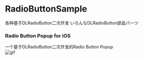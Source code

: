 # RadioButtonSample
各种基于DLRadioButton二次开发
いろんなDLRadioButton部品パーツ
### Radio Button Popup for iOS    
一个基于DLRadioButton二次开发的Radio Button Popup  
![gif](https://github.com/paigupai/RadioButtonSample-iOS/raw/master/gif/popupButton.gif)
